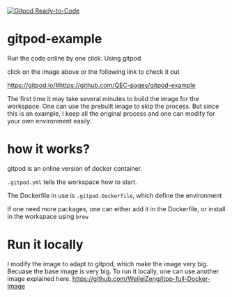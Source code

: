 [![Gitpod Ready-to-Code](https://img.shields.io/badge/Gitpod-Ready--to--Code-blue?logo=gitpod)](https://gitpod.io/#https://github.com/QEC-pages/gitpod-example)

# gitpod-example
Run the code online by one click. Using gitpod

click on the image above or the following link to check it out

https://gitpod.io/#https://github.com/QEC-pages/gitpod-example

The first time it may take several minutes to build the image for the workspace. One can use the prebuilt image to skip the process. But since this is an example, I keep all the original process and one can modify for your own environment easily.


# how it works?
gitpod is an online version of docker container.

`.gitpod.yml` tells the workspace how to start.

The Dockerfile in use is `.gitpod.Dockerfile`, which define the environment

If one need more packages, one can either add it in the Dockerfile, or install in the workspace using `brew`

# Run it locally
I modify the image to adapt to gitpod, which make the image very big. Becuase the base image is very big. To run it locally, one can use another image explained here.
https://github.com/WeileiZeng/itpp-full-Docker-Image

